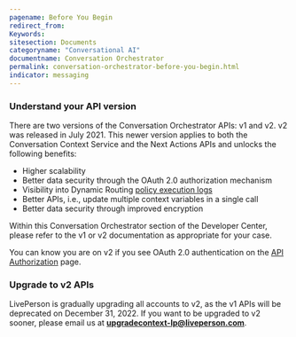 ```yaml
---
pagename: Before You Begin
redirect_from:
Keywords:
sitesection: Documents
categoryname: "Conversational AI"
documentname: Conversation Orchestrator
permalink: conversation-orchestrator-before-you-begin.html
indicator: messaging
---
```


### Understand your API version

There are two versions of the Conversation Orchestrator APIs: v1 and v2. 
v2 was released in July 2021. This newer version applies to both the Conversation Context Service and the Next Actions APIs and unlocks the following benefits:

* Higher scalability
* Better data security through the OAuth 2.0 authorization mechanism
* Visibility into Dynamic Routing [policy execution logs](conversation-orchestrator-dynamic-routing-policy-logs-for-v2.html)
* Better APIs, i.e., update multiple context variables in a single call
* Better data security through improved encryption

Within this Conversation Orchestrator section of the Developer Center, please refer to the v1 or v2 documentation as appropriate for your case.

You can know you are on v2 if you see OAuth 2.0 authentication on the [API Authorization](conversation-orchestrator-api-authorization.html) page.

### Upgrade to v2 APIs

LivePerson is gradually upgrading  all accounts to v2, as the  v1 APIs will be deprecated on December 31, 2022. If you want to be upgraded  to v2 sooner, please email us at **upgradecontext-lp@liveperson.com**.